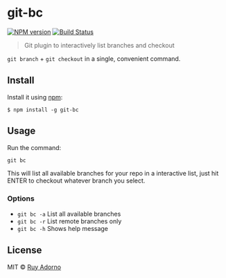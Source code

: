 # git-bc

[![NPM version][npm-image]][npm-url] [![Build Status][travis-image]][travis-url]

> Git plugin to interactively list branches and checkout


`git branch` + `git checkout` in a single, convenient command.


## Install

Install it using [npm](https://www.npmjs.com/):

```
$ npm install -g git-bc
```


## Usage

Run the command:

```js
git bc
```

This will list all available branches for your repo in a interactive list, just hit ENTER to checkout whatever branch you select.

### Options

- `git bc -a` List all available branches
- `git bc -r` List remote branches only
- `git bc -h` Shows help message


## License

MIT © [Ruy Adorno](http://ruyadorno.com)

[npm-url]: https://npmjs.org/package/git-bc
[npm-image]: https://badge.fury.io/js/git-bc.svg
[travis-url]: https://travis-ci.org/ruyadorno/git-bc
[travis-image]: https://travis-ci.org/ruyadorno/git-bc.svg?branch=master

